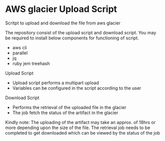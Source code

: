 # AWS glacier Upload Script
Scritpt to upload and download the file from aws glacier


The repository consist of the upload script and download script. 
You may be required to install below components for functioning of script.
* aws cli
* parallel
* jq
* ruby jem treehash

Upload Script

* Upload script performs a multipart upload
* Variables can be configured in the script according to the user 

Download Script

* Performs the retrieval of the uploaded file in the glacier
* The job fetch the status of the artifact in the glacier

Kindly note: The uploading of the artifact may take an approx. of 18hrs or more depending  upon the size of the file. The retrieval job needs to be completed to get downloaded which can be viewed by the status of the job
